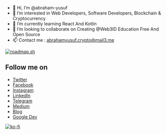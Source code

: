 - 👋 Hi, I’m @abraham-yusuf
- 👀 I’m interested in Web Developers, Software Developers, Blockchain & Cryptocurrency
- 🌱 I’m currently learning React And Kotlin
- 💞️ I’m looking to collaborate on Creating @Web3ID Education Free And Open Source
- 📫 Contact me : [abrahamyusuf.crypto@mail3.me](mailto:abrahamyusuf.crypto@mail3.me)


[![roadmap.sh](https://roadmap.sh/card/tall/66d72e83553501e3c3f71bc8?variant=dark)](https://roadmap.sh)

## Follow me on
- [Twitter](https://twitter.com/bram0511)
- [Facebook](https://fb.me/AbrahamYusuf.crypto)
- [Instagram](https://www.instagram.com/abrahamyusuf.crypto)
- [LinkedIn](https://linkedin.com/in/abraham-yusuf)
- [Telegram](https://t.me/AbrahamYusuf)
- [Medium](https://abrahamyusuf.medium.com)
- [Blog](https://www.abrahamyusuf.my.id)
- [Google Dev](https://g.dev/abrahamyusuf)



[![ko-fi](https://ko-fi.com/img/githubbutton_sm.svg)](https://ko-fi.com/D1D5FGTJ7)

              
<!---
abraham-yusuf/abraham-yusuf is a ✨ special ✨ repository because its `README.md` (this file) appears on your GitHub profile.
You can click the Preview link to take a look at your changes.
--->
